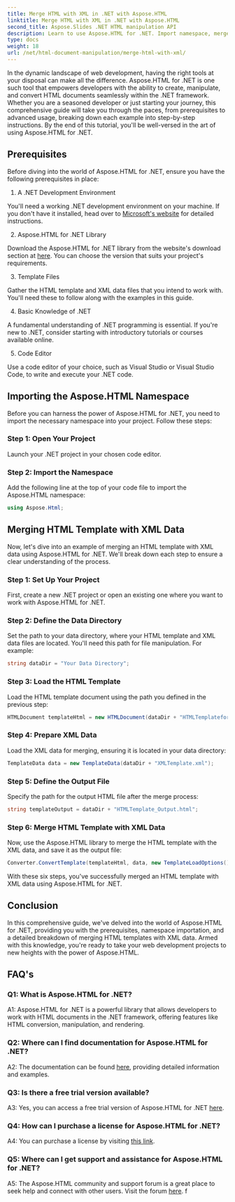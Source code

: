 ```yaml
---
title: Merge HTML with XML in .NET with Aspose.HTML
linktitle: Merge HTML with XML in .NET with Aspose.HTML
second_title: Aspose.Slides .NET HTML manipulation API
description: Learn to use Aspose.HTML for .NET. Import namespace, merge HTML with XML, and enhance your web development skills with this comprehensive guide.
type: docs
weight: 18
url: /net/html-document-manipulation/merge-html-with-xml/
---
```


In the dynamic landscape of web development, having the right tools at your disposal can make all the difference. Aspose.HTML for .NET is one such tool that empowers developers with the ability to create, manipulate, and convert HTML documents seamlessly within the .NET framework. Whether you are a seasoned developer or just starting your journey, this comprehensive guide will take you through the paces, from prerequisites to advanced usage, breaking down each example into step-by-step instructions. By the end of this tutorial, you'll be well-versed in the art of using Aspose.HTML for .NET.

## Prerequisites

Before diving into the world of Aspose.HTML for .NET, ensure you have the following prerequisites in place:

1. A .NET Development Environment

You'll need a working .NET development environment on your machine. If you don't have it installed, head over to [Microsoft's website](https://docs.microsoft.com/en-us/dotnet/core/install/) for detailed instructions.

2. Aspose.HTML for .NET Library

Download the Aspose.HTML for .NET library from the website's download section at [here](https://releases.aspose.com/html/net/). You can choose the version that suits your project's requirements.

3. Template Files

Gather the HTML template and XML data files that you intend to work with. You'll need these to follow along with the examples in this guide.

4. Basic Knowledge of .NET

A fundamental understanding of .NET programming is essential. If you're new to .NET, consider starting with introductory tutorials or courses available online.

5. Code Editor

Use a code editor of your choice, such as Visual Studio or Visual Studio Code, to write and execute your .NET code.

## Importing the Aspose.HTML Namespace

Before you can harness the power of Aspose.HTML for .NET, you need to import the necessary namespace into your project. Follow these steps:

### Step 1: Open Your Project

Launch your .NET project in your chosen code editor.

### Step 2: Import the Namespace

Add the following line at the top of your code file to import the Aspose.HTML namespace:

```csharp
using Aspose.Html;
```

## Merging HTML Template with XML Data

Now, let's dive into an example of merging an HTML template with XML data using Aspose.HTML for .NET. We'll break down each step to ensure a clear understanding of the process.

### Step 1: Set Up Your Project

First, create a new .NET project or open an existing one where you want to work with Aspose.HTML for .NET.

### Step 2: Define the Data Directory

Set the path to your data directory, where your HTML template and XML data files are located. You'll need this path for file manipulation. For example:

```csharp
string dataDir = "Your Data Directory";
```

### Step 3: Load the HTML Template

Load the HTML template document using the path you defined in the previous step:

```csharp
HTMLDocument templateHtml = new HTMLDocument(dataDir + "HTMLTemplateforXML.html");
```

### Step 4: Prepare XML Data

Load the XML data for merging, ensuring it is located in your data directory:

```csharp
TemplateData data = new TemplateData(dataDir + "XMLTemplate.xml");
```

### Step 5: Define the Output File

Specify the path for the output HTML file after the merge process:

```csharp
string templateOutput = dataDir + "HTMLTemplate_Output.html";
```

### Step 6: Merge HTML Template with XML Data

Now, use the Aspose.HTML library to merge the HTML template with the XML data, and save it as the output file:

```csharp
Converter.ConvertTemplate(templateHtml, data, new TemplateLoadOptions(), templateOutput);
```

With these six steps, you've successfully merged an HTML template with XML data using Aspose.HTML for .NET.

## Conclusion

In this comprehensive guide, we've delved into the world of Aspose.HTML for .NET, providing you with the prerequisites, namespace importation, and a detailed breakdown of merging HTML templates with XML data. Armed with this knowledge, you're ready to take your web development projects to new heights with the power of Aspose.HTML.

## FAQ's

### Q1: What is Aspose.HTML for .NET?

A1: Aspose.HTML for .NET is a powerful library that allows developers to work with HTML documents in the .NET framework, offering features like HTML conversion, manipulation, and rendering.

### Q2: Where can I find documentation for Aspose.HTML for .NET?

A2: The documentation can be found [here](https://reference.aspose.com/html/net/), providing detailed information and examples.

### Q3: Is there a free trial version available?

A3: Yes, you can access a free trial version of Aspose.HTML for .NET [here](https://releases.aspose.com/).

### Q4: How can I purchase a license for Aspose.HTML for .NET?

A4: You can purchase a license by visiting [this link](https://purchase.aspose.com/buy).

### Q5: Where can I get support and assistance for Aspose.HTML for .NET?

A5: The Aspose.HTML community and support forum is a great place to seek help and connect with other users. Visit the forum [here](https://forum.aspose.com/).
f